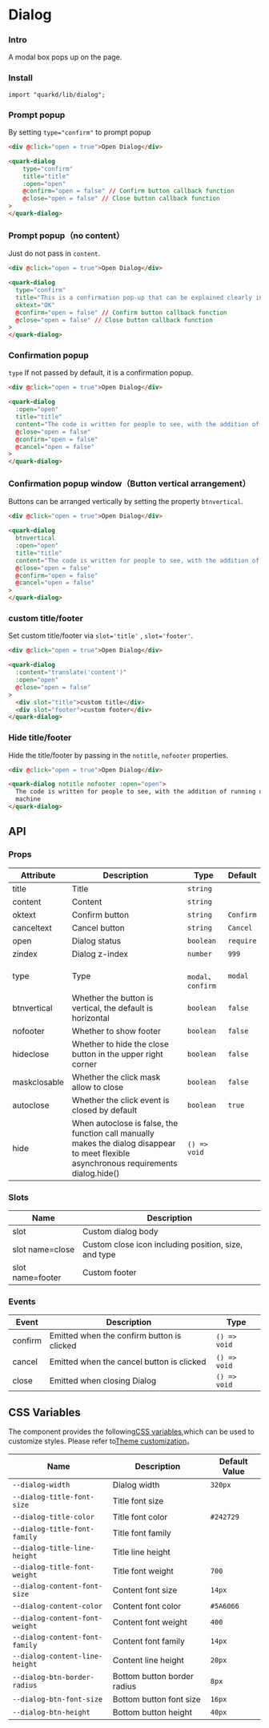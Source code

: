 # Dialog

### Intro

A modal box pops up on the page.

### Install

```tsx
import "quarkd/lib/dialog";
```

### Prompt popup

By setting `type="confirm"` to prompt popup

```html
<div @click="open = true">Open Dialog</div>

<quark-dialog
    type="confirm"
    title="title"
    :open="open"
    @confirm="open = false" // Confirm button callback function
    @close="open = false" // Close button callback function
>
</quark-dialog>
```

### Prompt popup（no content）

Just do not pass in `content`.

```html
<div @click="open = true">Open Dialog</div>

<quark-dialog
  type="confirm"
  title="This is a confirmation pop-up that can be explained clearly in one sentence, so only the title"
  oktext="OK"
  @confirm="open = false" // Confirm button callback function
  @close="open = false" // Close button callback function
>
</quark-dialog>
```

### Confirmation popup

`type` If not passed by default, it is a confirmation popup.

```html
<div @click="open = true">Open Dialog</div>

<quark-dialog
  :open="open"
  title="title"
  content="The code is written for people to see, with the addition of running on the machine"
  @close="open = false"
  @confirm="open = false"
  @cancel="open = false"
>
</quark-dialog>
```

### Confirmation popup window（Button vertical arrangement）

Buttons can be arranged vertically by setting the property `btnvertical`.

```html
<div @click="open = true">Open Dialog</div>

<quark-dialog
  btnvertical
  :open="open"
  title="title"
  content="The code is written for people to see, with the addition of running on the machine"
  @close="open = false"
  @confirm="open = false"
  @cancel="open = false"
>
</quark-dialog>
```

### custom title/footer

Set custom title/footer via `slot='title'` , `slot='footer'`.

```html
<div @click="open = true">Open Dialog</div>

<quark-dialog
  :content="translate('content')"
  :open="open"
  @close="open = false"
>
  <div slot="title">custom title</div>
  <div slot="footer">custom footer</div>
</quark-dialog>
```

### Hide title/footer

Hide the title/footer by passing in the `notitle`, `nofooter` properties.

```html
<div @click="open = true">Open Dialog</div>

<quark-dialog notitle nofooter :open="open">
  The code is written for people to see, with the addition of running on the
  machine
</quark-dialog>
```

## API

### Props

| Attribute    | Description                                                                                                                             | Type                | Default   |
| ------------ | --------------------------------------------------------------------------------------------------------------------------------------- | ------------------- | --------- |
| title        | Title                                                                                                                                   | `string`            |
| content      | Content                                                                                                                                 | `string`            |
| oktext       | Confirm button                                                                                                                          | `string `           | `Confirm` |
| canceltext   | Cancel button                                                                                                                           | `string `           | `Cancel`  |
| open         | Dialog status                                                                                                                           | `boolean `          | `require` |
| zindex       | Dialog z-index                                                                                                                          | `number`            | `999`     |
| type         | Type                                                                                                                                    | ` modal`、`confirm` | `modal`   |
| btnvertical  | Whether the button is vertical, the default is horizontal                                                                               | `boolean`           | `false`   |
| nofooter     | Whether to show footer                                                                                                                  | `boolean`           | `false`   |
| hideclose    | Whether to hide the close button in the upper right corner                                                                              | `boolean`           | `false`   |
| maskclosable | Whether the click mask allow to close                                                                                                   | `boolean`           | `false`   |
| autoclose    | Whether the click event is closed by default                                                                                            | `boolean`           | `true`    |
| hide         | When autoclose is false, the function call manually makes the dialog disappear to meet flexible asynchronous requirements dialog.hide() | `() => void`        |

### Slots

| Name             | Description                                          |
| ---------------- | ---------------------------------------------------- |
| slot             | Custom dialog body                                   |
| slot name=close  | Custom close icon including position, size, and type |
| slot name=footer | Custom footer                                        |

### Events

| Event   | Description                                | Type         |
| ------- | ------------------------------------------ | ------------ |
| confirm | Emitted when the confirm button is clicked | `() => void` |
| cancel  | Emitted when the cancel button is clicked  | `() => void` |
| close   | Emitted when closing Dialog                | `() => void` |

## CSS Variables

The component provides the following[CSS variables](https://developer.mozilla.org/zh-CN/docs/Web/CSS/Using_CSS_custom_properties),which can be used to customize styles. Please refer to[Theme customization](#/zh-CN/guide/theme)。

| Name                           | Description                 | Default Value |
| ------------------------------ | --------------------------- | ------------- |
| `--dialog-width`               | Dialog width                | `320px`       |
| `--dialog-title-font-size`     | Title font size             |
| `--dialog-title-color`         | Title font color            | `#242729`     |
| `--dialog-title-font-family`   | Title font family           |
| `--dialog-title-line-height`   | Title line height           |
| `--dialog-title-font-weight`   | Title font weight           | `700`         |
| `--dialog-content-font-size`   | Content font size           | `14px`        |
| `--dialog-content-color`       | Content font color          | `#5A6066`     |
| `--dialog-content-font-weight` | Content font weight         | `400`         |
| `--dialog-content-font-family` | Content font family         | `14px`        |
| `--dialog-content-line-height` | Content line height         | `20px`        |
| `--dialog-btn-border-radius`   | Bottom button border radius | `8px`         |
| `--dialog-btn-font-size`       | Bottom button font size     | `16px`        |
| `--dialog-btn-height`          | Bottom button height        | `40px`        |
